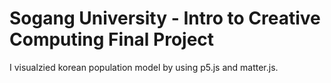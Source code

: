 # Sogang University - Intro to Creative Computing Final Project
I visualzied korean population model by using p5.js and matter.js. 
